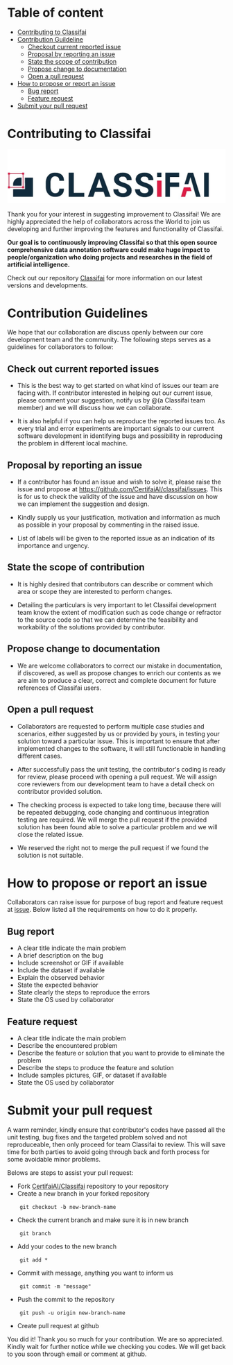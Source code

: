 # **Table of content** #

* [Contributing to Classifai](#contributing-to-classifai)
* [Contribution Guildeline](#contribution-guideline)
    * [Checkout current reported issue](#check-out-current-reported-issue)
    * [Proposal by reporting an issue](#proposal-by-reporting-an-issue)
    * [State the scope of contribution](#state-the-scope-of-contribution)
    * [Propose change to documentation](#propose-change-to-documentation)
    * [Open a pull request](#open-a-pull-request)
* [How to propose or report an issue](#how-to-propose-or-report-an-issue)
    * [Bug report](#bug-report)
    * [Feature request](#feature-request)
* [Submit your pull request](#submit-your-pull-request)



# **Contributing to Classifai**

![Classifai Logo](https://github.com/CertifaiAI/classifai/raw/v2_alpha/metadata/logo/Classifai_Logo_Horizontal_Dark.jpg)

Thank you for your interest in suggesting improvement to Classifai! We are highly appreciated the help of collaborators across the World to join us developing and further improving the features and functionality of Classifai.

**Our goal is to continuously improving Classifai so that this open source comprehensive data annotation software could make huge impact to people/organization who doing projects and researches in the field of artificial intelligence.**

Check out our repository [Classifai](https://github.com/CertifaiAI/classifai) for more information on our latest versions and developments.

# Contribution Guidelines

We hope that our collaboration are discuss openly between our core development team and the community. The following steps serves as a guidelines for collaborators to follow:

## **Check out current reported issues**

- This is the best way to get started on what kind of issues our team are facing with. If contributor interested in helping out our current issue, please comment your suggestion, notify us by @(a Classifai team member) and we will discuss how we can collaborate.

- It is also helpful if you can help us reproduce the reported issues too. As every trial and error experiments are important signals to our current software development in identifying bugs and possibility in reproducing the problem in different local machine.

## **Proposal by reporting an issue** 

- If a contributor has found an issue and wish to solve it, please raise the issue and propose at <https://github.com/CertifaiAI/classifai/issues>. This is for us to check the validity of the issue and have discussion on how we can implement the suggestion and design.

- Kindly supply us your justification, motivation and information as much as possible in your proposal by commenting in the raised issue.

- List of labels will be given to the reported issue as an indication of its importance and urgency.

## **State the scope of contribution**

- It is highly desired that contributors can describe or comment which area or scope they are interested to perform changes.

- Detailing the particulars is very important to let Classifai development team know the extent of modification such as code change or refractor to the source code so that we can determine the feasibility and workability of the solutions provided by contributor.

## **Propose change to documentation**

- We are welcome collaborators to correct our mistake in documentation, if discovered, as well as propose changes to enrich our contents as we are aim to produce a clear, correct and complete document for future references of Classifai users.

## **Open a pull request**

- Collaborators are requested to perform multiple case studies and scenarios, either suggested by us or provided by yours, in testing your solution toward a particular issue. This is important to ensure that after implemented changes to the software, it will still functionable in handling different cases.

- After successfully pass the unit testing, the contributor's coding is ready for review, please proceed with opening a pull request. We will assign core reviewers from our development team to have a detail check on contributor provided solution.

- The checking process is expected to take long time, because there will be repeated debugging, code changing and continuous integration testing are required. We will merge the pull request if the provided solution has been found able to solve a particular problem and we will close the related issue.

- We reserved the right not to merge the pull request if we found the solution is not suitable.


# How to propose or report an issue

Collaborators can raise issue for purpose of bug report and feature request at [issue](https://github.com/CertifaiAI/classifai/issues). Below listed all the requirements on how to do it properly.

## **Bug report**

- A clear title indicate the main problem
- A brief description on the bug
- Include screenshot or GIF if available
- Include the dataset if available
- Explain the observed behavior
- State the expected behavior
- State clearly the steps to reproduce the errors
- State the OS used by collaborator

## **Feature request**

- A clear title indicate the main problem
- Describe the encountered problem 
- Describe the feature or solution that you want to provide to eliminate the problem
- Describe the steps to produce the feature and solution
- Include samples pictures, GIF, or dataset if available
- State the OS used by collaborator

# Submit your pull request

A warm reminder, kindly ensure that contributor's codes have passed all the unit testing, bug fixes and the targeted problem solved and not reproduceable, then only proceed for team Classifai to review. This will save time for both parties to avoid going through back and forth process for some avoidable minor problems.

Belows are steps to assist your pull request:
- Fork [CertifaiAI/Classifai](https://github.com/CertifaiAI/classifai) repository to your repository
- Create a new branch in your forked repository
```
    git checkout -b new-branch-name
```
- Check the current branch and make sure it is in new branch
```
    git branch
```
- Add your codes to the new branch

```
    git add *
```
- Commit with message, anything you want to inform us
```
    git commit -m "message"
```
- Push the commit to the repository
```
    git push -u origin new-branch-name
```
- Create pull request at github

You did it! Thank you so much for your contribution. We are so appreciated. Kindly wait for further notice while we checking you codes. We will get back to you soon through email or comment at github.
